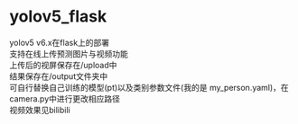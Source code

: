 # yolov5_flask
yolov5 v6.x在flask上的部署   
支持在线上传预测图片与视频功能   
上传后的视屏保存在/upload中   
结果保存在/output文件夹中   
可自行替换自己训练的模型(pt)以及类别参数文件(我的是 my_person.yaml)，在camera.py中进行更改相应路径         
视频效果见bilibili   

